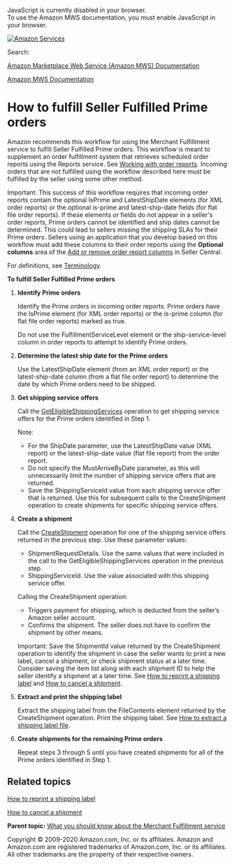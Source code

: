 <div id="MWSDX_noscript">

JavaScript is currently disabled in your browser.  
To use the Amazon MWS documentation, you must enable JavaScript in your
browser.

</div>

<div id="MWSDX_divtop">

[![Amazon
Services](https://images-na.ssl-images-amazon.com/images/G/08/mwsportal/fr_FR/amazonservices.gif "Amazon Services")](http://services.amazon.fr)

<div id="MWSDX_search">

<span id="MWSDX_searchlbl">Search:</span>

</div>

  
<span id="MWSDX_titlebar">[Amazon Marketplace Web Service (Amazon MWS)
Documentation](https://developer.amazonservices.fr/gp/mws/docs.html)</span>

</div>

<div id="MWSDX_divbottom">

<div id="MWSDX_divleft">

<div id="MWSDX_toc">

</div>

</div>

<div id="MWSDX_divright">

<div id="MWSDX_content">

<span id="MWSDX_breadcrumbs">[Amazon MWS
Documentation](https://developer.amazonservices.fr/gp/mws/docs.html)</span>

<div id="MerchFulfill_HowToUseForPrime" class="nested0">

# How to fulfill Seller Fulfilled Prime orders

<div class="body">

Amazon recommends this workflow for using the <span class="ph">Merchant
Fulfillment service</span> to fulfill Seller Fulfilled Prime orders.
This workflow is meant to supplement an order fulfillment system that
retrieves scheduled order reports using the Reports service. See
<a href="../reports/Reports_WorkingWithOrderReports.md" class="xref" title="Describes how to schedule and manage order reports.">Working with order reports</a>.
Incoming orders that are not fulfilled using the workflow described here
must be fulfilled by the seller using some other method.

<div class="note important">

<span class="importanttitle">Important:</span> This success of this
workflow requires that incoming order reports contain the optional <span
class="keyword parmname">IsPrime</span> and <span
class="keyword parmname">LatestShipDate</span> elements (for XML order
reports) or the optional <span class="keyword parmname">is-prime</span>
and <span class="keyword parmname">latest-ship-date</span> fields (for
flat file order reports). If these elements or fields do not appear in a
seller's order reports, Prime orders cannot be identified and ship dates
cannot be determined. This could lead to sellers missing the shipping
SLAs for their Prime orders. Sellers using an application that you
develop based on this workflow must add these columns to their order
reports using the **Optional columns** area of the
<a href="https://sellercentral.amazon.co.uk/orders/reports/column-selection" class="xref">Add or remove order report columns</a>
in Seller Central.

</div>

<span class="ph">For definitions, see
<a href="../merch_fulfill/MerchFulfill_Overview.md#Terminology" class="xref">Terminology</a>.</span>

**To fulfill Seller Fulfilled Prime orders**

1.  **Identify Prime orders**

    Identify the Prime orders in incoming order reports. Prime orders
    have the <span class="keyword parmname">IsPrime</span> element (for
    XML order reports) or the <span
    class="keyword parmname">is-prime</span> column (for flat file order
    reports) marked as true.

    Do not use the <span
    class="keyword parmname">FulfillmentServiceLevel</span> element or
    the <span class="keyword parmname">ship-service-level</span> column
    in order reports to attempt to identify Prime orders.

2.  **Determine the latest ship date for the Prime orders**

    Use the <span class="keyword parmname">LatestShipDate</span> element
    (from an XML order report) or the <span
    class="keyword parmname">latest-ship-date</span> column (from a flat
    file order report) to determine the date by which Prime orders need
    to be shipped.

3.  **Get shipping service offers**

    Call the
    <a href="MerchFulfill_GetEligibleShippingServices.md" class="xref" title="Returns a list of shipping service offers.">GetEligibleShippingServices</a>
    operation to get shipping service offers for the Prime orders
    identified in Step 1.

    <div class="note note">

    <span class="notetitle">Note:</span>
    -   For the <span class="keyword parmname">ShipDate</span>
        parameter, use the <span
        class="keyword parmname">LatestShipDate</span> value (XML
        report) or the <span
        class="keyword parmname">latest-ship-date</span> value (flat
        file report) from the order report.
    -   Do not specify the <span
        class="keyword parmname">MustArriveByDate</span> parameter, as
        this will unnecessarily limit the number of shipping service
        offers that are returned.
    -   Save the <span class="keyword parmname">ShippingServiceId</span>
        value from each shipping service offer that is returned. Use
        this for subsequent calls to the <span
        class="keyword apiname">CreateShipment</span> operation to
        create shipments for specific shipping service offers.

    </div>

4.  **Create a shipment**

    Call the
    <a href="MerchFulfill_CreateShipment.md" class="xref">CreateShipment</a>
    operation for one of the shipping service offers returned in the
    previous step. Use these parameter values:

    -   <span class="keyword parmname">ShipmentRequestDetails</span>.
        Use the same values that were included in the call to the <span
        class="keyword apiname">GetEligibleShippingServices</span>
        operation in the previous step.
    -   <span class="keyword parmname">ShippingServiceId</span>. Use the
        value associated with this shipping service offer.

    <div class="p">

    Calling the <span class="keyword apiname">CreateShipment</span>
    operation:
    -   Triggers payment for shipping, which is deducted from the
        seller’s Amazon seller account.
    -   Confirms the shipment. The seller does not have to confirm the
        shipment by other means.

    </div>

    <div class="note important">

    <span class="importanttitle">Important:</span> Save the <span
    class="keyword parmname">ShipmentId</span> value returned by the
    <span class="keyword apiname">CreateShipment</span> operation to
    identify the shipment in case the seller wants to print a new label,
    cancel a shipment, or check shipment status at a later time.
    Consider saving the item list along with each shipment ID to help
    the seller identify a shipment at a later time. See
    <a href="MerchFulfill_HowToGetNewShippingLabel.md" class="xref">How to reprint a shipping label</a>
    and
    <a href="MerchFulfill_HowToCancelShipment.md" class="xref">How to cancel a shipment</a>.

    </div>

5.  **Extract and print the shipping label**

    Extract the shipping label from the <span
    class="keyword parmname">FileContents</span> element returned by the
    <span class="keyword apiname">CreateShipment</span> operation. Print
    the shipping label. See
    <a href="MerchFulfill_HowToExtractShippingLabel.md" class="xref">How to extract a shipping label file</a>.

6.  **Create shipments for the remaining Prime orders**

    Repeat steps 3 through 5 until you have created shipments for all of
    the Prime orders identified in Step 1.

<div class="section">

## Related topics

<a href="MerchFulfill_HowToGetNewShippingLabel.md" class="xref">How to reprint a shipping label</a>

<a href="MerchFulfill_HowToCancelShipment.md" class="xref">How to cancel a shipment</a>

</div>

</div>

<div class="related-links">

<div class="familylinks">

<div class="parentlink">

**Parent topic:**
<a href="../merch_fulfill/MerchFulfill_Overview.md" class="link">What you should know about the Merchant Fulfillment service</a>

</div>

</div>

</div>

</div>

<div id="MWSDX_footer">

Copyright © 2009-2020 Amazon.com, Inc. or its affiliates. Amazon and
Amazon.com are registered trademarks of Amazon.com, Inc. or its
affiliates. All other trademarks are the property of their respective
owners.

</div>

</div>

</div>

<div style="clear: both;">

</div>

</div>
